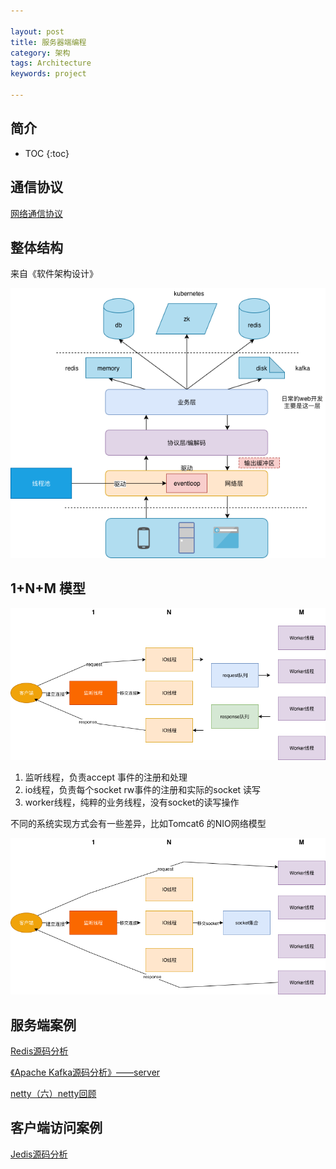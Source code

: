 ```yaml
---

layout: post
title: 服务器端编程
category: 架构
tags: Architecture
keywords: project

---
```


## 简介

* TOC
{:toc}

## 通信协议

[网络通信协议](http://qiankunli.github.io/2019/04/20/network_communication_protocol.html)

## 整体结构

来自《软件架构设计》

![](/public/upload/architecture/network_communication.png)

## 1+N+M 模型

![](/public/upload/architecture/server_side_1nm.png)


1. 监听线程，负责accept 事件的注册和处理
2. io线程，负责每个socket rw事件的注册和实际的socket 读写
3. worker线程，纯粹的业务线程，没有socket的读写操作

不同的系统实现方式会有一些差异，比如Tomcat6 的NIO网络模型

![](/public/upload/architecture/tomcat6_1nm.png)

## 服务端案例

[Redis源码分析](http://qiankunli.github.io/2019/04/20/redis_source.html)

[《Apache Kafka源码分析》——server](http://qiankunli.github.io/2019/01/30/kafka_learn_2.html)

[netty（六）netty回顾](http://qiankunli.github.io/2016/07/25/Java-Netty6.html)

## 客户端访问案例

[Jedis源码分析](http://qiankunli.github.io/2016/06/07/jedis_source.html)
